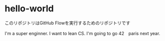 # hello-world
このリポジトリはGitHub Flowを実行するためのリポジトリです

I'm a super enginner. I want to lean CS. I'm going to go 42　paris next year.
